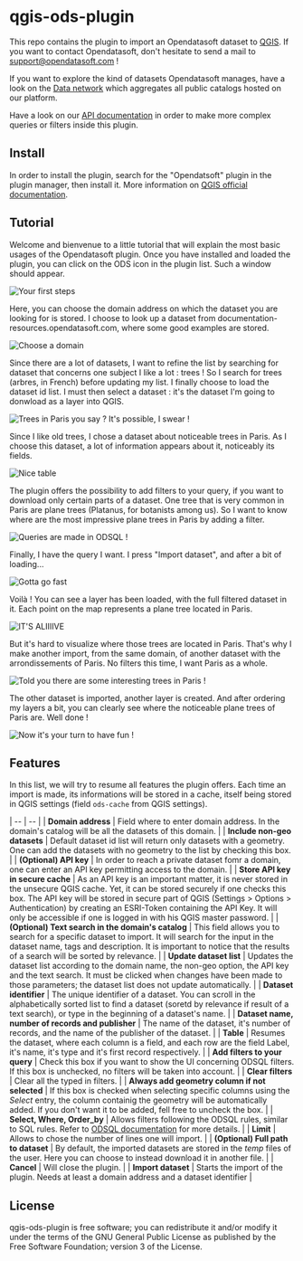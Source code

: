 # qgis-ods-plugin

This repo contains the plugin to import an Opendatasoft dataset to [QGIS](http://www.qgis.org/).
If you want to contact Opendatasoft, don't hesitate to send a mail to support@opendatasoft.com !

If you want to explore the kind of datasets Opendatasoft manages, have a look on the [Data network](https://data.opendatasoft.com) which aggregates all public catalogs hosted on our platform.

Have a look on our [API documentation](https://help.opendatasoft.com/apis/ods-explore-v2/#section/Opendatasoft-Query-Language-(ODSQL)) in order to make more complex queries or filters inside this plugin.


## Install

In order to install the plugin, search for the "Opendatsoft" plugin in the plugin manager, then install it. More information on [QGIS official documentation](https://docs.qgis.org/latest/en/docs/user_manual/plugins/plugins.html).


## Tutorial

Welcome and bienvenue to a little tutorial that will explain the most basic usages of the Opendatasoft plugin.
Once you have installed and loaded the plugin, you can click on the ODS icon in the plugin list.
Such a window should appear.

![Your first steps](/documentation/Photo1.png "Your first steps")


Here, you can choose the domain address on which the dataset you are looking for is stored.
I choose to look up a dataset from documentation-resources.opendatasoft.com, where some good examples are stored.

![Choose a domain](/documentation/Photo2.png "Choose a domain")


Since there are a lot of datasets, I want to refine the list by searching for dataset that concerns one subject I like a lot : trees ! So I search for trees (arbres, in French) before updating my list.
I finally choose to load the dataset id list.
I must then select a dataset : it's the dataset I'm going to donwload as a layer into QGIS.

![Trees in Paris you say ? It's possible, I swear !](/documentation/Photo3.png "Trees in Paris you say ? It's possible, I swear !")


Since I like old trees, I chose a dataset about noticeable trees in Paris.
As I choose this dataset, a lot of information appears about it, noticeably its fields.

![Nice table](/documentation/Photo4.png "Nice table")


The plugin offers the possibility to add filters to your query, if you want to download only certain parts of a dataset.
One tree that is very common in Paris are plane trees (Platanus, for botanists among us). So I want to know where are the most impressive plane trees in Paris by adding a filter.

![Queries are made in ODSQL !](/documentation/Photo5.png "Queries are made in ODSQL !")


Finally, I have the query I want. I press "Import dataset", and after a bit of loading...

![Gotta go fast](/documentation/Photo6.png "Gotta go fast")


Voilà ! You can see a layer has been loaded, with the full filtered dataset in it. Each point on the map represents a plane tree located in Paris.

![IT'S ALIIIIVE](/documentation/Photo7.png "IT'S ALIIIIVE")


But it's hard to visualize where those trees are located in Paris.
That's why I make another import, from the same domain, of another dataset with the arrondissements of Paris.
No filters this time, I want Paris as a whole.

![Told you there are some interesting trees in Paris !](/documentation/Photo8.png "Told you there are some interesting trees in Paris !")


The other dataset is imported, another layer is created. And after ordering my layers a bit, you can clearly see where the noticeable plane trees of Paris are. Well done !

![Now it's your turn to have fun !](/documentation/Photo9.png "Now it's your turn to have fun !")


## Features

In this list, we will try to resume all features the plugin offers.
Each time an import is made, its informations will be stored in a cache, itself being stored in QGIS settings (field `ods-cache` from QGIS settings).

| -- | -- |
| **Domain address** | Field where to enter domain address. In the domain's catalog will be all the datasets of this domain. |
| **Include non-geo datasets** | Default dataset id list will return only datasets with a geometry. One can add the datasets with no geometry to the list by checking this box. |
| **(Optional) API key** | In order to reach a private dataset fomr a domain, one can enter an API key permitting access to the domain. |
| **Store API key in secure cache** | As an API key is an important matter, it is never stored in the unsecure QGIS cache. Yet, it can be stored securely if one checks this box. The API key will be stored in secure part of QGIS (Settings > Options > Authentication) by creating an ESRI-Token containing the API Key. It will only be accessible if one is logged in with his QGIS master password. |
| **(Optional) Text search in the domain's catalog** | This field allows you to search for a specific dataset to import. It will search for the input in the dataset name, tags and description. It is important to notice that the results of a search will be sorted by relevance. |
| **Update dataset list** | Updates the dataset list according to the domain name, the non-geo option, the API key and the text search. It must be clicked when changes have been made to those parameters; the dataset list does not update automatically. |
| **Dataset identifier** | The unique identifier of a dataset. You can scroll in the alphabetically sorted list to find a dataset (soretd by relevance if result of a text search), or type in the beginning of a dataset's name. |
| **Dataset name, number of records and publisher** | The name of the dataset, it's number of records, and the name of the publisher of the dataset. |
| **Table** | Resumes the dataset, where each column is a field, and each row are the field Label, it's name, it's type and it's first record respectively. |
| **Add filters to your query** | Check this box if you want to show the UI concerning ODSQL filters. If this box is unchecked, no filters will be taken into account. |
| **Clear filters** | Clear all the typed in filters. |
| **Always add geometry column if not selected** | If this box is checked when selecting specific columns using the *Select* entry, the column containig the geometry will be automatically added. If you don't want it to be added, fell free to uncheck the box. |
| **Select, Where, Order_by** | Allows filters following the ODSQL rules, similar to SQL rules. Refer to [ODSQL documentation](https://help.opendatasoft.com/apis/ods-explore-v2/#section/Opendatasoft-Query-Language-(ODSQL)) for more details. |
| **Limit** | Allows to chose the number of lines one will import. |
| **(Optional) Full path to dataset** | By default, the imported datasets are stored in the *temp* files of the user. Here you can choose to instead download it in another file. |
| **Cancel** | Will close the plugin. |
| **Import dataset** | Starts the import of the plugin. Needs at least a domain address and a dataset identifier |


## License
qgis-ods-plugin is free software; you can redistribute it and/or modify it under the terms of the GNU General Public License as published by the Free Software Foundation; version 3 of the License.
